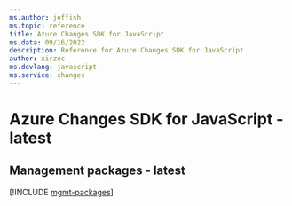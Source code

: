```yaml
---
ms.author: jeffish
ms.topic: reference
title: Azure Changes SDK for JavaScript
ms.data: 09/16/2022
description: Reference for Azure Changes SDK for JavaScript
author: xirzec
ms.devlang: javascript
ms.service: changes
---
```

# Azure Changes SDK for JavaScript - latest

## Management packages - latest
[!INCLUDE [mgmt-packages](changes-mgmt-index.md)]